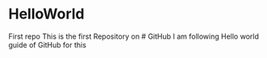 # HelloWorld
First repo
This is the first Repository on # GitHub
I am following Hello world guide of GitHub for this
